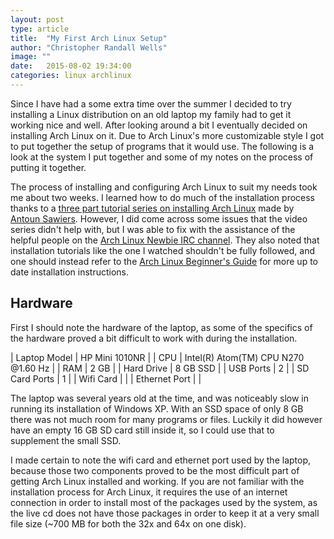 ```yaml
---
layout: post
type: article
title:  "My First Arch Linux Setup"
author: "Christopher Randall Wells"
image: ""
date:   2015-08-02 19:34:00
categories: linux archlinux
---
```

Since I have had a some extra time over the summer I decided to try installing a Linux distribution on an old laptop my family had to get it working nice and well. After looking around a bit I eventually decided on installing Arch Linux on it. Due to Arch Linux's more customizable style I got to put together the setup of programs that it would use. The following is a look at the system I put together and some of my notes on the process of putting it together.

The process of installing and configuring Arch Linux to suit my needs took me about two weeks. I learned how to do much of the installation process thanks to a [three part tutorial series on installing Arch Linux](https://www.youtube.com/playlist?list=PLo8tBedUXjpYZUEJXx0zrbrLuColFzFag) made by [Antoun Sawiers](http://www.antounsawires.com/). However, I did come across some issues that the video series didn't help with, but I was able to fix with the assistance of the helpful people on the [Arch Linux Newbie IRC channel](irc://irc.freenode.net/archlinux-newbie). They also noted that installation tutorials like the one I watched shouldn't be fully followed, and one should instead refer to the [Arch Linux Beginner's Guide](https://wiki.archlinux.org/index.php/Beginners'_guide) for more up to date installation instructions.

## Hardware
First I should note the hardware of the laptop, as some of the specifics of the hardware proved a bit difficult to work with during the installation.

| Laptop Model | HP Mini 1010NR |
| CPU | Intel(R) Atom(TM) CPU N270 @1.60 Hz |
| RAM | 2 GB |
| Hard Drive | 8 GB SSD |
| USB Ports | 2 |
| SD Card Ports | 1 |
| Wifi Card | |
| Ethernet Port | |

The laptop was several years old at the time, and was noticeably slow in running its installation of Windows XP. With an SSD space of only 8 GB there was not much room for many programs or files. Luckily it did however have an empty 16 GB SD card still inside it, so I could use that to supplement the small SSD.

I made certain to note the wifi card and ethernet port used by the laptop, because those two components proved to be the most difficult part of getting Arch Linux installed and working. If you are not familiar with the installation process for Arch Linux, it requires the use of an internet connection in order to install most of the packages used by the system, as the live cd does not have those packages in order to keep it at a very small file size (~700 MB for both the 32x and 64x on one disk).
